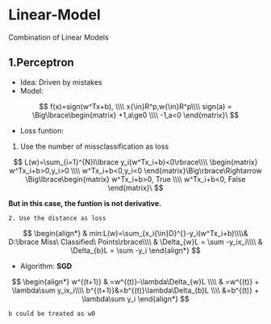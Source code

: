# Linear-Model
Combination of Linear Models

## 1.Perceptron

* Idea: Driven by mistakes
* Model:


$$
f(x)=sign(w^Tx+b),
\\\\
x{\in}R^p,w{\in}R^p\\\\
sign(a) = \Big\lbrace\begin{matrix}
+1,a\ge0
\\\\
-1,a<0
\end{matrix}\
$$


* Loss funtion:

1. Use the number of missclassification as loss

 $$
L(w)=\sum_{i=1}^{N}I\lbrace y_i(w^Tx_i+b)<0\rbrace\\\\
\begin{matrix}
w^Tx_i+b>0,y_i>0
\\\\
w^Tx_i+b<0,y_i<0
\end{matrix}\Big\rbrace\Rightarrow \Big\lbrace\begin{matrix}
w^Tx_i+b>0, True
\\\\
w^Tx_i+b<0, False
\end{matrix}\
$$


**But in this case, the funtion is not derivative.**
    
    2. Use the distance as loss


$$
\begin{align*}
& min:L(w)=\sum_{x_i{\in}D}^{}-y_i(w^Tx_i+b)\\\\& D:\lbrace Miss\ Classified\ Points\rbrace\\\\
& \Delta_{w}L = \sum -y_ix_i\\\\
& \Delta_{b}L = \sum -y_i
\end{align*}
$$


* Algorithm: **SGD**


$$
\begin{align*}
w^{(t+1)} & =w^{(t)}-\lambda\Delta_{w}L \\\\
& =w^{(t)} + \lambda\sum y_ix_i\\\\
b^{(t+1)}&=b^{(t)}\lambda\Delta_{b}L \\\\
&=b^{(t)} + \lambda\sum y_i
\end{align*}
$$



    b could be treated as w0

